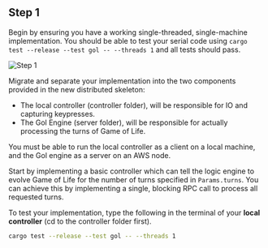<!--@include: index.md-->
#

## Step 1

Begin by ensuring you have a working single-threaded, single-machine implementation.
You should be able to test your serial code using `cargo test --release --test gol -- --threads 1` and all tests should pass.

![Step 1](/assets/cw_diagrams-Distributed_1.png)

Migrate and separate your implementation into the two components provided in the new distributed skeleton:

- The local controller (controller folder), will be responsible for IO and capturing keypresses.
- The Gol Engine (server folder), will be responsible for actually processing the turns of Game of Life.

You must be able to run the local controller as a client on a local machine, and the Gol engine as a server on an AWS node.

Start by implementing a basic controller which can tell the logic engine to evolve Game of Life for the number of turns specified in `Params.turns`.
You can achieve this by implementing a single, blocking RPC call to process all requested turns.

To test your implementation, type the following in the terminal of your **local controller** (cd to the controller folder first).

```bash
cargo test --release --test gol -- --threads 1
```

